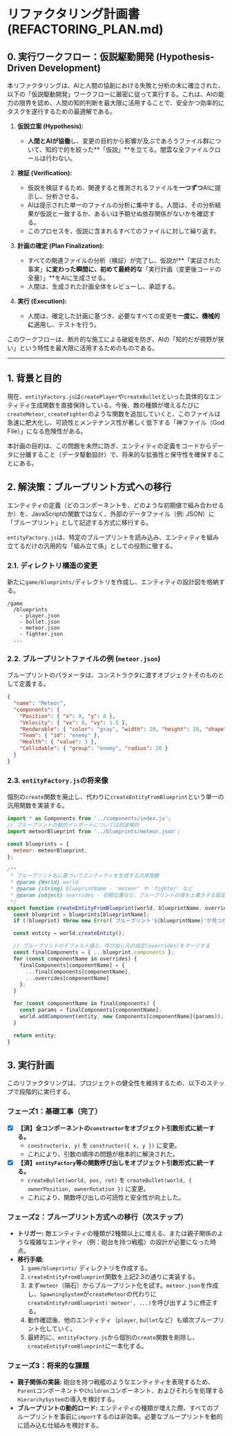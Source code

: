 # リファクタリング計画書 (REFACTORING_PLAN.md) 

## 0. 実行ワークフロー：仮説駆動開発 (Hypothesis-Driven Development)

本リファクタリングは、AIと人間の協創における失敗と分析の末に確立された、以下の「仮説駆動開発」ワークフローに厳密に従って実行する。これは、AIの能力の限界を認め、人間の知的判断を最大限に活用することで、安全かつ効率的にタスクを遂行するための最適解である。

1.  **仮説立案 (Hypothesis):**
    *   **人間とAIが協働**し、変更の目的から影響が及ぶであろうファイル群について、知的で的を絞った**「仮説」**を立てる。闇雲な全ファイルクロールは行わない。

2.  **検証 (Verification):**
    *   仮説を検証するため、関連すると推測されるファイルを**一つずつ**AIに提示し、分析させる。
    *   AIは提示された単一のファイルの分析に集中する。人間は、その分析結果が仮説と一致するか、あるいは予期せぬ依存関係がないかを確認する。
    *   このプロセスを、仮説に含まれるすべてのファイルに対して繰り返す。

3.  **計画の確定 (Plan Finalization):**
    *   すべての関連ファイルの分析（検証）が完了し、仮説が**「実証された事実」**に変わった瞬間に、初めて最終的な**「実行計画（変更後コードの全量）」**をAIに生成させる。
    *   人間は、生成された計画全体をレビューし、承認する。

4.  **実行 (Execution):**
    *   人間は、確定した計画に基づき、必要なすべての変更を**一度に、機械的に**適用し、テストを行う。

このワークフローは、断片的な施工による破綻を防ぎ、AIの「知的だが視野が狭い」という特性を最大限に活用するためのものである。

---

## 1. 背景と目的

現在、`entityFactory.js`は`createPlayer`や`createBullet`といった具体的なエンティティ生成関数を直接保持している。今後、敵の種類が増えるたびに`createMeteor`, `createFighter`のような関数を追加していくと、このファイルは急速に肥大化し、可読性とメンテナンス性が著しく低下する「神ファイル（God File）」になる危険性がある。

本計画の目的は、この問題を未然に防ぎ、エンティティの定義をコードからデータに分離すること（データ駆動設計）で、将来的な拡張性と保守性を確保することにある。

## 2. 解決策：ブループリント方式への移行

エンティティの定義（どのコンポーネントを、どのような初期値で組み合わせるか）を、JavaScriptの関数ではなく、外部のデータファイル（例: JSON）に「ブループリント」として記述する方式に移行する。

`entityFactory.js`は、特定のブループリントを読み込み、エンティティを組み立てるだけの汎用的な「組み立て係」としての役割に徹する。

### 2.1. ディレクトリ構造の変更

新たに`game/blueprints/`ディレクトリを作成し、エンティティの設計図を格納する。

```
/game
  /blueprints
    - player.json
    - bullet.json
    - meteor.json
    - fighter.json
  ...
```

### 2.2. ブループリントファイルの例 (`meteor.json`)

ブループリントのパラメータは、コンストラクタに渡すオブジェクトそのものとして定義する。

```json
{
  "name": "Meteor",
  "components": {
    "Position": { "x": 0, "y": 0 },
    "Velocity": { "vx": 0, "vy": 1.5 },
    "Renderable": { "color": "gray", "width": 20, "height": 20, "shape": "rectangle" },
    "Team": { "id": "enemy" },
    "Health": { "value": 3 },
    "Collidable": { "group": "enemy", "radius": 20 }
  }
}
```

### 2.3. `entityFactory.js`の将来像

個別の`create`関数を廃止し、代わりに`createEntityFromBlueprint`という単一の汎用関数を実装する。

```javascript
import * as Components from '../components/index.js';
// ブループリントの動的インポートについては別途検討
import meteorBlueprint from '../blueprints/meteor.json';

const blueprints = {
  meteor: meteorBlueprint,
};

/**
 * ブループリント名に基づいてエンティティを生成する汎用関数
 * @param {World} world
 * @param {string} blueprintName - 'meteor' や 'fighter' など
 * @param {object} overrides - 初期位置など、ブループリントの値を上書きする設定
 */
export function createEntityFromBlueprint(world, blueprintName, overrides = {}) {
  const blueprint = blueprints[blueprintName];
  if (!blueprint) throw new Error(`ブループリント'${blueprintName}'が見つかりません。`);

  const entity = world.createEntity();

  // ブループリントのデフォルト値と、呼び出し元の指定(overrides)をマージする
  const finalComponents = { ...blueprint.components };
  for (const componentName in overrides) {
    finalComponents[componentName] = {
      ...finalComponents[componentName],
      ...overrides[componentName]
    };
  }

  for (const componentName in finalComponents) {
    const params = finalComponents[componentName];
    world.addComponent(entity, new Components[componentName](params));
  }

  return entity;
}
```

## 3. 実行計画

このリファクタリングは、プロジェクトの健全性を維持するため、以下のステップで段階的に実行する。

### フェーズ1：基礎工事（完了）

-   [x] **【済】全コンポーネントの`constructor`をオブジェクト引数形式に統一する。**
    -   `constructor(x, y)` を `constructor({ x, y })` に変更。
    -   これにより、引数の順序の問題が根本的に解決された。
-   [x] **【済】`entityFactory`等の関数呼び出しをオブジェクト引数形式に統一する。**
    -   `createBullet(world, pos, rot)` を `createBullet(world, { ownerPosition, ownerRotation })` に変更。
    -   これにより、関数呼び出しの可読性と安全性が向上した。

### フェーズ2：ブループリント方式への移行（次ステップ）

*   **トリガー:** 敵エンティティの種類が2種類以上に増える、または親子関係のような複雑なエンティティ（例：砲台を持つ戦艦）の設計が必要になった時点。
*   **移行手順:**
    1.  `game/blueprints/` ディレクトリを作成する。
    2.  `createEntityFromBlueprint`関数を上記2.3の通りに実装する。
    3.  まず`meteor`（隕石）からブループリント化を試す。`meteor.json`を作成し、`SpawningSystem`が`createMeteor`の代わりに`createEntityFromBlueprint('meteor', ...)`を呼び出すように修正する。
    4.  動作確認後、他のエンティティ（`player`, `bullet`など）も順次ブループリント化していく。
    5.  最終的に、`entityFactory.js`から個別の`create`関数を削除し、`createEntityFromBlueprint`に一本化する。

### フェーズ3：将来的な課題

*   **親子関係の実装:** 砲台を持つ戦艦のようなエンティティを表現するため、`Parent`コンポーネントや`Children`コンポーネント、およびそれらを処理する`HierarchySystem`の導入を検討する。
*   **ブループリントの動的ロード:** エンティティの種類が増えた際、すべてのブループリントを事前に`import`するのは非効率。必要なブループリントを動的に読み込む仕組みを検討する。

```